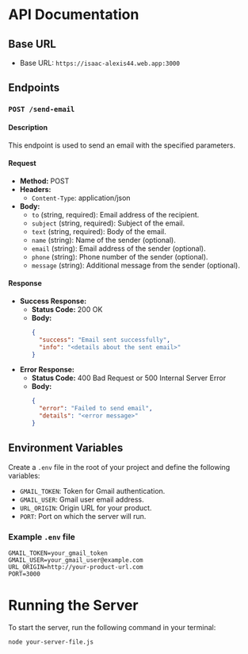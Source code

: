 # API Documentation

## Base URL
- Base URL: `https://isaac-alexis44.web.app:3000`

## Endpoints

### `POST /send-email`

#### Description
This endpoint is used to send an email with the specified parameters.

#### Request
- **Method:** POST
- **Headers:**
  - `Content-Type`: application/json
- **Body:**
  - `to` (string, required): Email address of the recipient.
  - `subject` (string, required): Subject of the email.
  - `text` (string, required): Body of the email.
  - `name` (string): Name of the sender (optional).
  - `email` (string): Email address of the sender (optional).
  - `phone` (string): Phone number of the sender (optional).
  - `message` (string): Additional message from the sender (optional).

#### Response
- **Success Response:**
  - **Status Code:** 200 OK
  - **Body:**
    ```json
    {
      "success": "Email sent successfully",
      "info": "<details about the sent email>"
    }
    ```
- **Error Response:**
  - **Status Code:** 400 Bad Request or 500 Internal Server Error
  - **Body:**
    ```json
    {
      "error": "Failed to send email",
      "details": "<error message>"
    }
    ```

## Environment Variables

Create a `.env` file in the root of your project and define the following variables:

- `GMAIL_TOKEN`: Token for Gmail authentication.
- `GMAIL_USER`: Gmail user email address.
- `URL_ORIGIN`: Origin URL for your product.
- `PORT`: Port on which the server will run.

### Example `.env` file
```env
GMAIL_TOKEN=your_gmail_token
GMAIL_USER=your_gmail_user@example.com
URL_ORIGIN=http://your-product-url.com
PORT=3000
```

# Running the Server
To start the server, run the following command in your terminal:

```bash
node your-server-file.js
```

